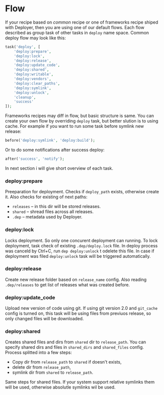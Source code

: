 # Flow

If your recipe based on *common* recipe or one of frameworks recipe shiped with Deployer, then you are using one of our default flows.
Each flow described as group task of other tasks in `deploy` name space. Common deploy flow may look like this:

```php
task('deploy', [
    'deploy:prepare',
    'deploy:lock',
    'deploy:release',
    'deploy:update_code',
    'deploy:shared',
    'deploy:writable',
    'deploy:vendors',
    'deploy:clear_paths',
    'deploy:symlink',
    'deploy:unlock',
    'cleanup',
    'success'
]);
```

Frameworks recipes may diff in flow, but basic structure is same. You can create your own flow by overriding `deploy` task, but better slution is to using cache. 
For example if you want to run some task before symlink new release:

```php
before('deploy:symlink', 'deploy:build');
```

Or to do some notifications after success deploy:

```php
after('success', 'notify');
```

In next section i will give short overview of each task. 

### deploy:prepare

Preeparation for deployment. Checks if `deploy_path` exists, otherwise create it. Also checks for existing of next paths:

* `releases` – in this dir will be stored releases.
* `shared` – shread files across all releases.
* `.dep` – metadata used by Deployer.

### deploy:lock

Locks deployment. So only one concurent deployment can running. To lock deployment, task check of existing `.dep/deploy.lock` file. In deploy process was canceld by Ctrl+C, run `dep deploy:unlock` t odelete this file. In case if deployment was filed `deploy:unlock` task will be triggered automatically. 

### deploy:release

Create new release folder based on `release_name` config. Also reading `.dep/releases` to get list of releases what was created before.

### deploy:update_code

Upload new version of code using git. If using git version 2.0 and `git_cache` config is turned on, this task will be using files from previuos release, so only changed files will be downloaded.

### deploy:shared

Creates shared files and dirs from `shared` dir to `release_path`. You can specify shared dirs and files in `shared_dirs` and `shared_files` config. Process splitted into a few steps:

* Copy dir from `release_path` to `shared` if doesn't exists,
* delete dir from `release_path`,
* symlink dir from `shared` to `release_path`.

Same steps for shared files. If your system support relative symlinks them will be used, otherwise absolutle symlinks wil be used.
